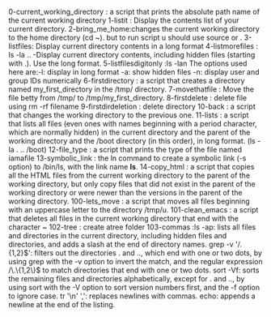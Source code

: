 0-current_working_directory : a script that prints the absolute path name of the current working directory
1-listit : Display the contents list of your current directory.
2-bring_me_home:changes the current working directory to the home directory (cd ~). but to run script u should use source or  .
3-listfiles: Display current directory contents in a long format
4-listmorefiles : ls -la .. -Display current directory contents, including hidden files (starting with .). Use the long format.
5-listfilesdigitonly :ls -lan The options used here are:-l: display in long format -a: show hidden files -n: display user and group IDs numerically
6-firstdirectory :  a script that creates a directory named my_first_directory in the /tmp/ directory.
7-movethatfile : Move the file betty from /tmp/ to /tmp/my_first_directory.
8-firstdelete : delete file using rm -rf filename
9-firstdirdeletion : delete directory
10-back : a script that changes the working directory to the previous one.
11-lists :  a script that lists all files (even ones with names beginning with a period character, which are normally hidden) in the current directory and the parent of the working directory and the /boot directory (in this order), in long format. (ls -la . .. /boot)
12-file_type :  a script that prints the type of the file named iamafile
13-symbolic_link : the ln command to create a symbolic link (-s option) to /bin/ls, with the link name __ls__.
14-copy_html :  a script that copies all the HTML files from the current working directory to the parent of the working directory, but only copy files that did not exist in the parent of the working directory or were newer than the versions in the parent of the working directory.
100-lets_move :  a script that moves all files beginning with an uppercase letter to the directory /tmp/u.
101-clean_emacs :  a script that deletes all files in the current working directory that end with the character ~
102-tree : create atree folder
103-commas :ls -ap: lists all files and directories in the current directory, including hidden files and directories, and adds a slash at the end of directory names.
grep -v '/\.\{1,2\}$': filters out the directories . and .., which end with one or two dots, by using grep with the -v option to invert the match, and the regular expression /\.\{1,2\}$ to match directories that end with one or two dots.
sort -Vf: sorts the remaining files and directories alphabetically, except for . and .., by using sort with the -V option to sort version numbers first, and the -f option to ignore case.
tr '\n' ',': replaces newlines with commas.
echo: appends a newline at the end of the listing.
